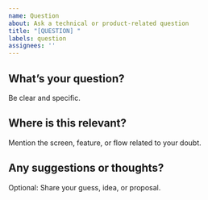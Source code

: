 ```yaml
---
name: Question
about: Ask a technical or product-related question
title: "[QUESTION] "
labels: question
assignees: ''
---
```


## What’s your question?

Be clear and specific.

## Where is this relevant?

Mention the screen, feature, or flow related to your doubt.

## Any suggestions or thoughts?

Optional: Share your guess, idea, or proposal.
